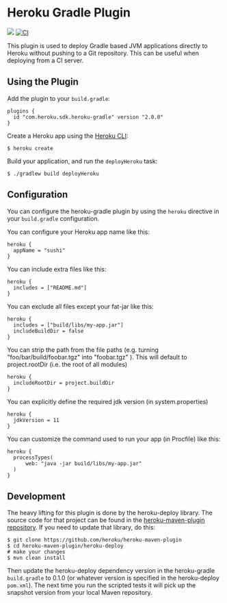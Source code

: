 # Heroku Gradle Plugin
[![](https://badgen.net/github/license/heroku/heroku-gradle)](LICENSE)
[![CI](https://github.com/heroku/heroku-gradle/actions/workflows/ci.yml/badge.svg)](https://github.com/heroku/heroku-gradle/actions/workflows/ci.yml)

This plugin is used to deploy Gradle based JVM applications directly to Heroku without pushing to a Git repository. This can be useful when deploying from a CI server.

## Using the Plugin

Add the plugin to your `build.gradle`:

```
plugins {
  id "com.heroku.sdk.heroku-gradle" version "2.0.0"
}
```

Create a Heroku app using the [Heroku CLI](https://devcenter.heroku.com/articles/heroku-cli):

```
$ heroku create
```

Build your application, and run the `deployHeroku` task:

```
$ ./gradlew build deployHeroku
```

## Configuration

You can configure the heroku-gradle plugin by using the `heroku` directive in
your `build.gradle` configuration.

You can configure your Heroku app name like this:

```
heroku {
  appName = "sushi"
}
```

You can include extra files like this:

```
heroku {
  includes = ["README.md"]
}
```

You can exclude all files except your fat-jar like this:

```
heroku {
  includes = ["build/libs/my-app.jar"]
  includeBuildDir = false
}
```

You can strip the path from the file paths
(e.g. turning "foo/bar/build/foobar.tgz" into "foobar.tgz" ).
This will default to project.rootDir (i.e. the root of all modules)
```
heroku {
  includeRootDir = project.buildDir
}
```

You can explicitly define the required jdk version (in system.properties)

```
heroku {
  jdkVersion = 11
}
```

You can customize the command used to run your app (in Procfile) like this:

```
heroku {
  processTypes(
      web: "java -jar build/libs/my-app.jar"
  )
}
```

## Development

The heavy lifting for this plugin is done by the heroku-deploy library. The source code for that project can be found in the [heroku-maven-plugin repository](https://github.com/heroku/heroku-maven-plugin/tree/main/heroku-deploy). If you need to update that library, do this:

```
$ git clone https://github.com/heroku/heroku-maven-plugin
$ cd heroku-maven-plugin/heroku-deploy
# make your changes
$ mvn clean install
```

Then update the heroku-deploy dependency version in the heroku-gradle `build.gradle` to 0.1.0 (or whatever version is specified in the heroku-deploy `pom.xml`). The next time you run the scripted tests it will pick up the snapshot version from your local Maven repository.
